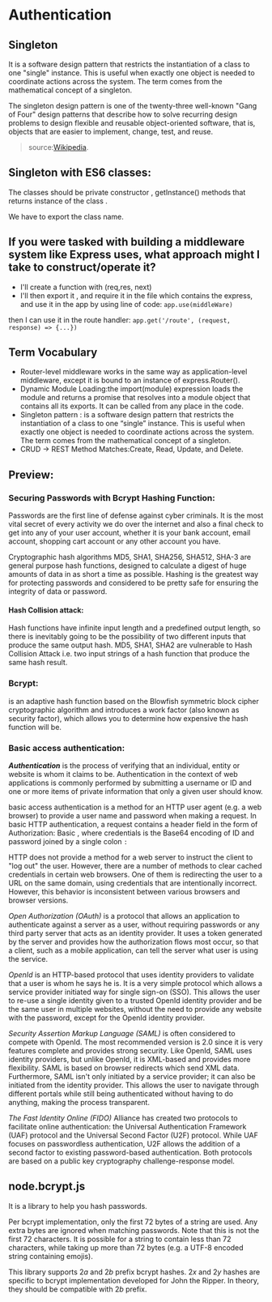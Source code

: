 # Authentication

## Singleton 

It is a software design pattern that restricts the instantiation of a class to one "single" instance. This is useful when exactly one object is needed to coordinate actions across the system. The term comes from the mathematical concept of a singleton.

The singleton design pattern is one of the twenty-three well-known "Gang of Four" design patterns that describe how to solve recurring design problems to design flexible and reusable object-oriented software, that is, objects that are easier to implement, change, test, and reuse.

>source:[Wikipedia](https://en.wikipedia.org/wiki/Singleton_pattern).


## Singleton with ES6 classes:

The classes should be private constructor , getInstance() methods that returns instance of the class .

We have to export the class name.

## If you were tasked with building a middleware system like Express uses, what approach might I take to construct/operate it?

- I'll create a function with (req,res, next)
- I'll then export it , and require it in the file which contains the express, and use it in the app by using line of code:
  `app.use(middleWare)`

then I can use it in the route handler:
`app.get('/route', (request, response) => {...})`


## Term Vocabulary
 
 - Router-level middleware works in the same way as application-level middleware, except it is bound to an instance of express.Router().
 - Dynamic Module Loading:the import(module) expression loads the module and returns a promise that resolves into a module object that contains all its exports. It can be called from any place in the code.
- Singleton pattern : is a software design pattern that restricts the instantiation of a class to one “single” instance. This is useful when exactly one object is needed to coordinate actions across the system. The term comes from the mathematical concept of a singleton.
- CRUD -> REST Method Matches:Create, Read, Update, and Delete.

## Preview:

### Securing Passwords with Bcrypt Hashing Function:
Passwords are the first line of defense against cyber criminals. It is the most vital secret of every activity we do over the internet and also a final check to get into any of your user account, whether it is your bank account, email account, shopping cart account or any other account you have.

Cryptographic hash algorithms MD5, SHA1, SHA256, SHA512, SHA-3 are general purpose hash functions, designed to calculate a digest of huge amounts of data in as short a time as possible. Hashing is the greatest way for protecting passwords and considered to be pretty safe for ensuring the integrity of data or password.

#### Hash Collision attack: 
Hash functions have infinite input length and a predefined output length, so there is inevitably going to be the possibility of two different inputs that produce the same output hash. MD5, SHA1, SHA2 are vulnerable to Hash Collision Attack i.e. two input strings of a hash function that produce the same hash result.

### Bcrypt:
 is an adaptive hash function based on the Blowfish symmetric block cipher cryptographic algorithm and introduces a work factor (also known as security factor), which allows you to determine how expensive the hash function will be.


 ### Basic access authentication:

 ***Authentication*** is the process of verifying that an individual, entity or website is whom it claims to be. Authentication in the context of web applications is commonly performed by submitting a username or ID and one or more items of private information that only a given user should know.

  basic access authentication is a method for an HTTP user agent (e.g. a web browser) to provide a user name and password when making a request. In basic HTTP authentication, a request contains a header field in the form of Authorization: Basic <credentials>, where credentials is the Base64 encoding of ID and password joined by a single colon `:`


  HTTP does not provide a method for a web server to instruct the client to "log out" the user. However, there are a number of methods to clear cached credentials in certain web browsers. One of them is redirecting the user to a URL on the same domain, using credentials that are intentionally incorrect. However, this behavior is inconsistent between various browsers and browser versions.


*Open Authorization (OAuth)* is a protocol that allows an application to authenticate against a server as a user, without requiring passwords or any third party server that acts as an identity provider. It uses a token generated by the server and provides how the authorization flows most occur, so that a client, such as a mobile application, can tell the server what user is using the service.<br>

*OpenId* is an HTTP-based protocol that uses identity providers to validate that a user is whom he says he is. It is a very simple protocol which allows a service provider initiated way for single sign-on (SSO). This allows the user to re-use a single identity given to a trusted OpenId identity provider and be the same user in multiple websites, without the need to provide any website with the password, except for the OpenId identity provider.<br>

*Security Assertion Markup Language (SAML)* is often considered to compete with OpenId. The most recommended version is 2.0 since it is very features complete and provides strong security. Like OpenId, SAML uses identity providers, but unlike OpenId, it is XML-based and provides more flexibility. SAML is based on browser redirects which send XML data. Furthermore, SAML isn't only initiated by a service provider; it can also be initiated from the identity provider. This allows the user to navigate through different portals while still being authenticated without having to do anything, making the process transparent.<br>

*The Fast Identity Online (FIDO)* Alliance has created two protocols to facilitate online authentication: the Universal Authentication Framework (UAF) protocol and the Universal Second Factor (U2F) protocol. While UAF focuses on passwordless authentication, U2F allows the addition of a second factor to existing password-based authentication. Both protocols are based on a public key cryptography challenge-response model.<br>

## node.bcrypt.js

It is a library to help you hash passwords.

Per bcrypt implementation, only the first 72 bytes of a string are used. Any extra bytes are ignored when matching passwords. Note that this is not the first 72 characters. It is possible for a string to contain less than 72 characters, while taking up more than 72 bytes (e.g. a UTF-8 encoded string containing emojis).

This library supports $2a$ and $2b$ prefix bcrypt hashes. $2x$ and $2y$ hashes are specific to bcrypt implementation developed for John the Ripper. In theory, they should be compatible with $2b$ prefix.